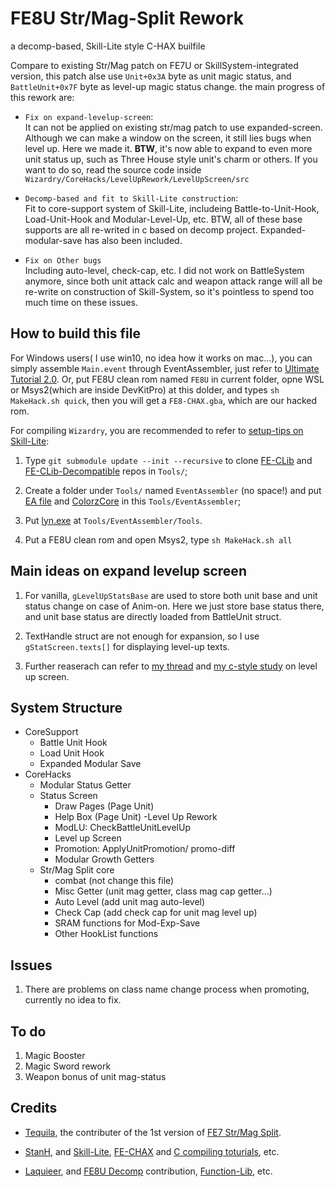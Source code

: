 # FE8U Str/Mag-Split Rework

a decomp-based, Skill-Lite style C-HAX builfile

Compare to existing Str/Mag patch on FE7U or SkillSystem-integrated version, this patch alse use `Unit+0x3A` byte as unit magic status, and `BattleUnit+0x7F` byte as level-up magic status change. the main progress of this rework are:

- `Fix on expand-levelup-screen`:	
It can not be applied on existing str/mag patch to use expanded-screen. Although we can make a window on the screen, it still lies bugs when level up. Here we made it. **BTW**, it's now able to expand to even more unit status up, such as Three House style unit's charm or others. If you want to do so, read the source code inside `Wizardry/CoreHacks/LevelUpRework/LevelUpScreen/src`

- `Decomp-based and fit to Skill-Lite construction`:	
Fit to core-support system of Skill-Lite, includeing Battle-to-Unit-Hook, Load-Unit-Hook and Modular-Level-Up, etc. BTW, all of these base supports are all re-writed in c based on decomp project.
Expanded-modular-save has also been included.
- `Fix on Other bugs`	
Including auto-level, check-cap, etc. I did not work on BattleSystem anymore, since both unit attack calc and weapon attack range will all be re-write on construction of Skill-System, so it's pointless to spend too much time on these issues.


## How to build this file

For Windows users( I use win10, no idea how it works on mac...), you can simply assemble `Main.event` through EventAssembler, just refer to [Ultimate Tutorial 2.0](https://tutorial.feuniverse.us/buildbasics). Or, put FE8U clean rom named `FE8U` in current folder, opne WSL or Msys2(which are inside DevKitPro) at this dolder, and types `sh MakeHack.sh quick`, then you will get a `FE8-CHAX.gba`, which are our hacked rom.

For compiling `Wizardry`, you are recommended to refer to [setup-tips on Skill-Lite](https://github.com/StanHash/SkillsLite/blob/master/SETUP.md):

1. Type `git submodule update --init --recursive` to clone [FE-CLib](https://github.com/StanHash/FE-CLib.git) and [FE-CLib-Decompatible](https://github.com/boviex/FE-CLib-Decompatible) repos in `Tools/`;

2. Create a folder under `Tools/` named `EventAssembler` (no space!) and put [EA file](https://feuniverse.us/t/event-assembler/1749?u=stanh) and [ColorzCore](https://feuniverse.us/t/colorzcore/3970?u=stanh) in this `Tools/EventAssembler`;

3. Put [lyn.exe](https://github.com/StanHash/lyn) at `Tools/EventAssembler/Tools`.

4. Put a FE8U clean rom and open Msys2, type `sh MakeHack.sh all`

## Main ideas on expand levelup screen

1. For vanilla, `gLevelUpStatsBase` are used to store both unit base and unit status change on case of Anim-on. Here we just store base status there, and unit base status are directly loaded from BattleUnit struct.

2. TextHandle struct are not enough for expansion, so I use `gStatScreen.texts[]` for displaying level-up texts.

3. Further reaserach can refer to [my thread](https://feuniverse.us/t/reserach-on-levelup-screen/13098) and [my c-style study](https://feuniverse.us/t/reserach-on-levelup-screen/13098) on level up screen.

## System Structure
- CoreSupport
	- Battle Unit Hook
	- Load Unit Hook
	- Expanded Modular Save
- CoreHacks
	- Modular Status Getter
	- Status Screen
		- Draw Pages (Page Unit)
		- Help Box (Page Unit)
	-Level Up Rework
		- ModLU: CheckBattleUnitLevelUp
		- Level up Screen
		- Promotion: ApplyUnitPromotion/ promo-diff
		- Modular Growth Getters
	- Str/Mag Split core
		- combat (not change this file)
		- Misc Getter (unit mag getter, class mag cap getter...)
		- Auto Level (add unit mag auto-level)
		- Check Cap (add check cap for unit mag level up)
		- SRAM functions for Mod-Exp-Save
		- Other HookList functions

## Issues

1. There are problems on class name change process when promoting, currently no idea to fix.

## To do

1. Magic Booster
2. Magic Sword rework
3. Weapon bonus of unit mag-status

## Credits
- [Tequila](https://feuniverse.us/u/tequila/summary), the contributer of the 1st version of [FE7 Str/Mag Split](https://feuniverse.us/t/teqs-minor-assembly-shenanigans/1655/20).

- [StanH](https://github.com/StanHash), and [Skill-Lite](https://github.com/StanHash/SkillsLite), [FE-CHAX](https://github.com/StanHash/FE-CHAX) and [C compiling toturials](https://feuniverse.us/t/guide-doc-asm-hacking-in-c-with-ea/3351), etc.

- [Laquieer](https://github.com/laqieer), and [FE8U Decomp](https://github.com/laqieer/fireemblem8u) contribution, [Function-Lib](https://github.com/laqieer/FE_GBA_Function_Library), etc.